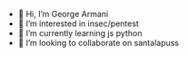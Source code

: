- 👋 Hi, I’m George Armani
- 👀 I’m interested in insec/pentest
- 🌱 I’m currently learning js python 
- 💞️ I’m looking to collaborate on  santalapuss
